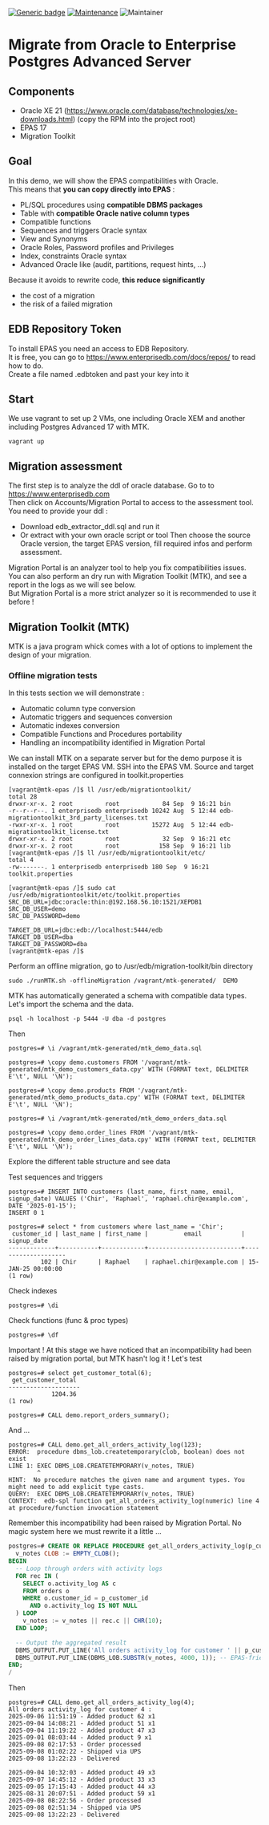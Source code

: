 [![Generic badge](https://img.shields.io/badge/Version-1.0-<COLOR>.svg)](https://shields.io/)
[![Maintenance](https://img.shields.io/badge/Maintained%3F-yes-green.svg)](https://GitHub.com/Naereen/StrapDown.js/graphs/commit-activity)
![Maintainer](https://img.shields.io/badge/maintainer-raphael.chir@gmail.com-blue)
# Migrate from Oracle to Enterprise Postgres Advanced Server
## Components
- Oracle XE 21 (https://www.oracle.com/database/technologies/xe-downloads.html) (copy the RPM into the project root)
- EPAS 17
- Migration Toolkit

## Goal
In this demo, we will show the EPAS compatibilities with Oracle.  
This means that **you can copy directly into EPAS** : 
- PL/SQL procedures using **compatible DBMS packages**
- Table with **compatible Oracle native column types**
- Compatible functions
- Sequences and triggers Oracle syntax
- View and Synonyms
- Oracle Roles, Password profiles and Privileges
- Index, constraints Oracle syntax
- Advanced Oracle like (audit, partitions, request hints, ...)

Because it avoids to rewrite code, **this reduce significantly** 
- the cost of a migration
- the risk of a failed migration

## EDB Repository Token
To install EPAS you need an access to EDB Repository.   
It is free, you can go to https://www.enterprisedb.com/docs/repos/ to read how to do.  
Create a file named .edbtoken and past your key into it  

## Start
We use vagrant to set up 2 VMs, one including Oracle XEM and another including Postgres Advanced 17 with MTK.
```
vagrant up
```
## Migration assessment

The first step is to analyze the ddl of oracle database. Go to to https://www.enterprisedb.com  
Then click on Accounts/Migration Portal to access to the assessment tool.
You need to provide your ddl : 
- Download edb_extractor_ddl.sql and run it 
- Or extract with your own oracle script or tool
Then choose the source Oracle version, the target EPAS version, fill required infos and perform assessment.

Migration Portal is an analyzer tool to help you fix compatibilities issues.  
You can also perform an dry run with Migration Toolkit (MTK), and see a report in the logs as we will see below.  
But Migration Portal is a more strict analyzer so it is recommended to use it before ! 

## Migration Toolkit (MTK)
MTK is a java program whick comes with a lot of options to implement the design of your migration.  

### Offline migration tests
In this tests section we will demonstrate :  
- Automatic column type conversion
- Automatic triggers and sequences conversion
- Automatic indexes conversion
- Compatible Functions and Procedures portability
- Handling an incompatibility identified in Migration Portal

We can install MTK on a separate server but for the demo purpose it is installed on the target EPAS VM. 
SSH into the EPAS VM.
Source and target connexion strings are configured in toolkit.properties
```
[vagrant@mtk-epas /]$ ll /usr/edb/migrationtoolkit/
total 28
drwxr-xr-x. 2 root         root            84 Sep  9 16:21 bin
-r--r--r--. 1 enterprisedb enterprisedb 10242 Aug  5 12:44 edb-migrationtoolkit_3rd_party_licenses.txt
-rwxr-xr-x. 1 root         root         15272 Aug  5 12:44 edb-migrationtoolkit_license.txt
drwxr-xr-x. 2 root         root            32 Sep  9 16:21 etc
drwxr-xr-x. 2 root         root           158 Sep  9 16:21 lib
[vagrant@mtk-epas /]$ ll /usr/edb/migrationtoolkit/etc/
total 4
-rw-------. 1 enterprisedb enterprisedb 180 Sep  9 16:21 toolkit.properties
```
```
[vagrant@mtk-epas /]$ sudo cat /usr/edb/migrationtoolkit/etc/toolkit.properties 
SRC_DB_URL=jdbc:oracle:thin:@192.168.56.10:1521/XEPDB1
SRC_DB_USER=demo
SRC_DB_PASSWORD=demo

TARGET_DB_URL=jdbc:edb://localhost:5444/edb
TARGET_DB_USER=dba
TARGET_DB_PASSWORD=dba
[vagrant@mtk-epas /]$ 
```
Perform an offline migration, go to /usr/edb/migration-toolkit/bin directory
```
sudo ./runMTK.sh -offlineMigration /vagrant/mtk-generated/  DEMO
```
MTK has automatically generated a schema with compatible data types. Let's import the schema and the data.
```
psql -h localhost -p 5444 -U dba -d postgres
```
Then
```
postgres=# \i /vagrant/mtk-generated/mtk_demo_data.sql 
```
```
postgres=# \copy demo.customers FROM '/vagrant/mtk-generated/mtk_demo_customers_data.cpy' WITH (FORMAT text, DELIMITER E'\t', NULL '\N');
```
```
postgres=# \copy demo.products FROM '/vagrant/mtk-generated/mtk_demo_products_data.cpy' WITH (FORMAT text, DELIMITER E'\t', NULL '\N');
```
```
postgres=# \i /vagrant/mtk-generated/mtk_demo_orders_data.sql 
```
```
postgres=# \copy demo.order_lines FROM '/vagrant/mtk-generated/mtk_demo_order_lines_data.cpy' WITH (FORMAT text, DELIMITER E'\t', NULL '\N');
```
Explore the different table structure and see data

Test sequences and triggers
```
postgres=# INSERT INTO customers (last_name, first_name, email, signup_date) VALUES ('Chir', 'Raphael', 'raphael.chir@example.com', DATE '2025-01-15');
INSERT 0 1
```
```
postgres=# select * from customers where last_name = 'Chir';
 customer_id | last_name | first_name |          email           |    signup_date     
-------------+-----------+------------+--------------------------+--------------------
         102 | Chir      | Raphael    | raphael.chir@example.com | 15-JAN-25 00:00:00
(1 row)

```
Check indexes
```
postgres=# \di
```
Check functions (func & proc types)
```
postgres=# \df
```
Important ! At this stage we have noticed that an incompatibility had been raised by migration portal, but MTK hasn't log it !
Let's test
```
postgres=# select get_customer_total(6);
 get_customer_total 
--------------------
            1204.36
(1 row)
```
```
postgres=# CALL demo.report_orders_summary();
```
And ... 
```
postgres=# CALL demo.get_all_orders_activity_log(123);
ERROR:  procedure dbms_lob.createtemporary(clob, boolean) does not exist
LINE 1: EXEC DBMS_LOB.CREATETEMPORARY(v_notes, TRUE)
        ^
HINT:  No procedure matches the given name and argument types. You might need to add explicit type casts.
QUERY:  EXEC DBMS_LOB.CREATETEMPORARY(v_notes, TRUE)
CONTEXT:  edb-spl function get_all_orders_activity_log(numeric) line 4 at procedure/function invocation statement
```
Remember this incompatibility had been raised by Migration Portal.
No magic system here we must rewrite it a little ... 
```sql
postgres=# CREATE OR REPLACE PROCEDURE get_all_orders_activity_log(p_customer_id NUMBER) IS
  v_notes CLOB := EMPTY_CLOB();
BEGIN
  -- Loop through orders with activity logs
  FOR rec IN (
    SELECT o.activity_log AS c
    FROM orders o
    WHERE o.customer_id = p_customer_id
      AND o.activity_log IS NOT NULL
  ) LOOP
    v_notes := v_notes || rec.c || CHR(10);
  END LOOP;

  -- Output the aggregated result
  DBMS_OUTPUT.PUT_LINE('All orders activity_log for customer ' || p_customer_id || ' :');
  DBMS_OUTPUT.PUT_LINE(DBMS_LOB.SUBSTR(v_notes, 4000, 1)); -- EPAS-friendly way
END;
/
```
Then
```
postgres=# CALL demo.get_all_orders_activity_log(4);
All orders activity_log for customer 4 :
2025-09-06 11:51:19 - Added product 62 x1
2025-09-04 14:08:21 - Added product 51 x1
2025-09-04 11:19:22 - Added product 47 x3
2025-09-01 08:03:44 - Added product 9 x1
2025-09-08 02:17:53 - Order processed
2025-09-08 01:02:22 - Shipped via UPS
2025-09-08 13:22:23 - Delivered

2025-09-04 10:32:03 - Added product 49 x3
2025-09-07 14:45:12 - Added product 33 x3
2025-09-05 17:15:43 - Added product 44 x3
2025-08-31 20:07:51 - Added product 59 x1
2025-09-08 08:22:56 - Order processed
2025-09-08 02:51:34 - Shipped via UPS
2025-09-08 13:22:23 - Delivered
```